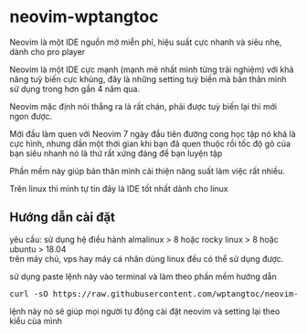 # neovim-wptangtoc
Neovim là một IDE nguồn mở miễn phí, hiệu suất cực nhanh và siêu nhẹ, dành cho pro player

Neovim là một IDE cực mạnh (mạnh mẽ nhất mình từng trải nghiệm) với khả năng tuỳ biến cực khủng, đây là những setting tuỳ biến mà bản thân mình sử dụng trong hơn gần 4 năm qua.<br>

Neovim mặc định nói thẳng ra là rất chán, phải được tuỳ biến lại thì mới ngon được.

Mới đầu làm quen với Neovim 7 ngày đầu tiên đường cong học tập nó khá là cực hình, nhưng dần một thời gian khi bạn đã quen thuộc rồi tốc độ gõ của bạn siêu nhanh nó là thứ rất xứng đáng để bạn luyện tập<br>

Phần mềm này giúp bản thân mình cải thiện năng suất làm việc rất nhiều.

Trên linux thì mình tự tin đây là IDE tốt nhất dành cho linux
<h2>Hướng dẫn cài đặt</h2>
yêu cầu: sử dụng hệ điều hành almalinux > 8 hoặc rocky linux > 8 hoặc ubuntu > 18.04<br>
trên máy chủ, vps hay máy cá nhân dùng linux đều có thể sử dụng được.

sử dụng paste lệnh này vào terminal và làm theo phần mềm hướng dẫn
<pre>curl -sO https://raw.githubusercontent.com/wptangtoc/neovim-wptangtoc/refs/heads/main/neovim-wptangtoc.sh && bash neovim-wptangtoc.sh</pre>

lệnh này nó sẽ giúp mọi người tự động cài đặt neovim và setting lại theo kiểu của mình
